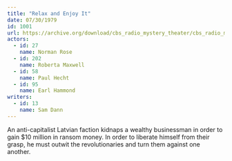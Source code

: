 ```yaml
---
title: "Relax and Enjoy It"
date: 07/30/1979
id: 1001
url: https://archive.org/download/cbs_radio_mystery_theater/cbs_radio_mystery_theater-1001-1050.zip/cbs_radio_mystery_theater-1001-1050%2Fcbsrmt_1001_relax_and_enjoy_it.mp3
actors:  
  - id: 27
    name: Norman Rose  
  - id: 202
    name: Roberta Maxwell  
  - id: 58
    name: Paul Hecht  
  - id: 95
    name: Earl Hammond
writers:  
  - id: 13
    name: Sam Dann
---
```

An anti-capitalist Latvian faction kidnaps a wealthy businessman in order to gain $10 million in ransom money. In order to liberate himself from their grasp, he must outwit the revolutionaries and turn them against one another.